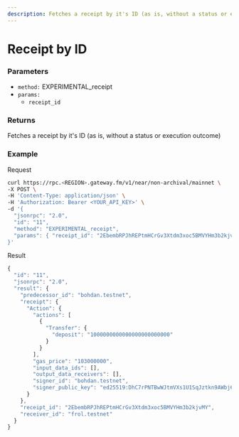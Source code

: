 ```yaml
---
description: Fetches a receipt by it's ID (as is, without a status or execution outcome) 
---
```


# Receipt by ID

### **Parameters**
* `method:` EXPERIMENTAL_receipt
* `params:` 
  * `receipt_id`

### **Returns**
Fetches a receipt by it's ID (as is, without a status or execution outcome)

### **Example**

Request

```bash
curl https://rpc.<REGION>.gateway.fm/v1/near/non-archival/mainnet \
-X POST \
-H 'Content-Type: application/json' \
-H 'Authorization: Bearer <YOUR_API_KEY>' \
-d '{
  "jsonrpc": "2.0",
  "id": "11",
  "method": "EXPERIMENTAL_receipt",
  "params": { "receipt_id": "2EbembRPJhREPtmHCrGv3Xtdm3xoc5BMVYHm3b2kjvMY" }
}'
```

Result

```javascript
{
  "id": "11",
  "jsonrpc": "2.0",
  "result": {
    "predecessor_id": "bohdan.testnet",
    "receipt": {
      "Action": {
        "actions": [
          {
            "Transfer": {
              "deposit": "1000000000000000000000000"
            }
          }
        ],
        "gas_price": "103000000",
        "input_data_ids": [],
        "output_data_receivers": [],
        "signer_id": "bohdan.testnet",
        "signer_public_key": "ed25519:DhC7rPNTBwWJtmVXs1U1SqJztkn9AWbj6jCmQtkrg3TA"
      }
    },
    "receipt_id": "2EbembRPJhREPtmHCrGv3Xtdm3xoc5BMVYHm3b2kjvMY",
    "receiver_id": "frol.testnet"
  }
}
```